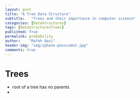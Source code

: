 ```yaml
---
layout: post
title: "A Tree Data Structure"
subtitle:   "Trees and their importance in computer science"
categories: [DataStructures]
tags: [DataStructuresTrees]
published: True
permalink: probability
author:    "Rafeh Qazi"
header-img: "img/iphone-passcode2.jpg"
comments: true
---
```

# Trees

- root of a tree has no parents
- 
